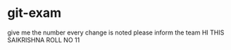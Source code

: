 # git-exam 
give me the number 
every change is noted
please inform the team
HI THIS SAIKRISHNA ROLL NO 11
